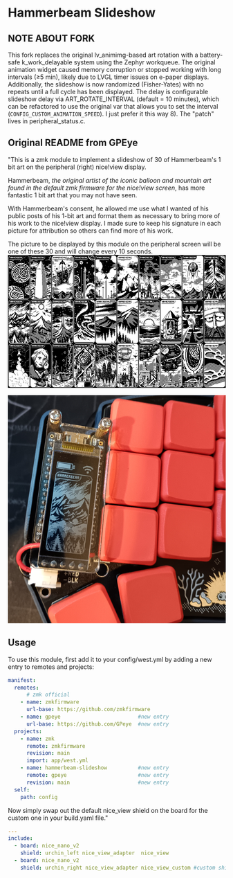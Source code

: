 # Hammerbeam Slideshow
## NOTE ABOUT FORK
This fork replaces the original lv_animimg-based art rotation with a battery-safe k_work_delayable system using the Zephyr workqueue.
The original animation widget caused memory corruption or stopped working with long intervals (≥5 min), likely due to LVGL timer issues on e-paper displays. Additionally, the slideshow is now randomized (Fisher-Yates) with no repeats until a full cycle has been displayed. The delay is configurable slideshow delay via ART_ROTATE_INTERVAL (default = 10 minutes), which can be refactored to use the original var that allows you to set the interval (`CONFIG_CUSTOM_ANIMATION_SPEED`). I just prefer it this way 8). The "patch" lives in peripheral_status.c.

## Original README from GPEye
"This is a zmk module to implement a slideshow of 30 of Hammerbeam's 1 bit art on the peripheral (right) nice!view display.

Hammerbeam, _the original artist of the iconic balloon and mountain art found in the default zmk firmware for the nice!view screen_, has more fantastic 1 bit art that you may not have seen.

With Hammerbeam's consent, he allowed me use what I wanted of his public posts of his 1-bit art and format them as necessary to bring more of his work to the nice!view display. I made sure to keep his signature in each picture for attribution so others can find more of his work.

The picture to be displayed by this module on the peripheral screen will be one of these 30 and will change every 10 seconds.
![art](./assets/hammerbeam.png)

![art](./assets/20240913_193934.png)

## Usage

To use this module, first add it to your config/west.yml by adding a new entry to remotes and projects:

```yml
manifest:
  remotes:
      # zmk official
    - name: zmkfirmware
      url-base: https://github.com/zmkfirmware
    - name: gpeye                         #new entry
      url-base: https://github.com/GPeye  #new entry
  projects:
    - name: zmk
      remote: zmkfirmware
      revision: main
      import: app/west.yml
    - name: hammerbeam-slideshow          #new entry
      remote: gpeye                       #new entry
      revision: main                      #new entry
  self:
    path: config
```

Now simply swap out the default nice_view shield on the board for the custom one in your build.yaml file."

```yml
---
include:
  - board: nice_nano_v2
    shield: urchin_left nice_view_adapter  nice_view
  - board: nice_nano_v2
    shield: urchin_right nice_view_adapter nice_view_custom #custom shield
```

